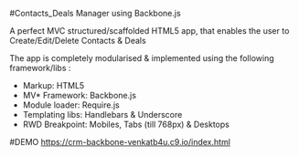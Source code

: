 #Contacts_Deals Manager using Backbone.js

A perfect MVC structured/scaffolded HTML5 app, that enables the user to Create/Edit/Delete Contacts & Deals

The app is completely modularised & implemented using the following framework/libs :

 * Markup: HTML5
 * MV* Framework: Backbone.js
 * Module loader: Require.js
 * Templating libs: Handlebars & Underscore
 * RWD Breakpoint: Mobiles, Tabs (till 768px) & Desktops

#DEMO
https://crm-backbone-venkatb4u.c9.io/index.html
